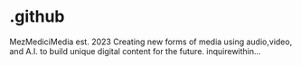 # .github
MezMediciMedia est. 2023 
Creating new forms of media using audio,video, and A.I. to build unique digital content for the future.
inquirewithin...
